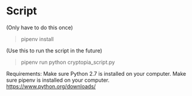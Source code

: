 # Script

(Only have to do this once)
> pipenv install

(Use this to run the script in the future)

> pipenv run python cryptopia_script.py

Requirements: Make sure Python 2.7 is installed on your computer.
Make sure pipenv is installed on your computer.
https://www.python.org/downloads/

